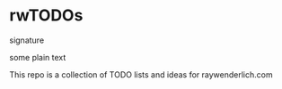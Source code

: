 # rwTODOs

signature

some plain text

This repo is a collection of TODO lists and ideas for raywenderlich.com
